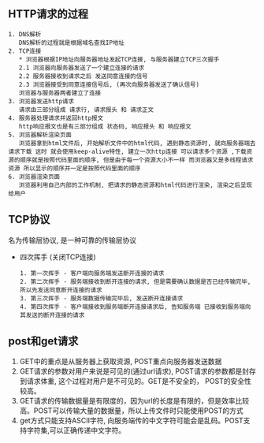 ## HTTP请求的过程

``` 
1. DNS解析
   DNS解析的过程就是根据域名查找IP地址
2. TCP连接
   * 浏览器根据IP地址向服务器地址发起TCP连接, 与服务器建立TCP三次握手
   2.1 浏览器向服务器发送了一个建立连接的请求
   2.2 服务器接收到请求之后 发送同意连接的信号
   2.3 浏览器接受到同意连接信号后, (再次向服务器发送了确认信号)
   浏览器与服务器两者建立了连接
3. 浏览器发送http请求
   请求由三部分组成 请求行, 请求报头 和 请求正文
4. 服务器处理请求并返回http报文
   http响应报文也是有三部分组成 状态码, 响应报头 和 响应报文
5. 浏览器解析渲染页面
   浏览器拿到html文件后, 开始解析文件中的html代码, 遇到静态资源时, 就向服务器端去请求下载 这时 就会使用keep-alive特性, 建立一次http连接 可以请求多个资源 ,下载资源的顺序就是按照代码里面的顺序, 但是由于每一个资源大小不一样 而浏览器又是多线程请求资源 所以显示的顺序并一定是按照代码里面的顺序
6. 浏览器渲染页面
   浏览器利用自己内部的工作机制, 把请求的静态资源和html代码进行渲染, 渲染之后呈现给用户
```

## TCP协议

名为传输层协议, 是一种可靠的传输层协议

* 四次挥手 (关闭TCP连接)
  ```
  1. 第一次挥手 - 客户端向服务端发送断开连接的请求
  2. 第二次挥手 - 服务端接收到断开连接的请求, 但是需要确认数据是否已经传输完毕, 所以先发送同意断开连接的请求
  3. 第三次挥手 - 服务端数据传输完毕后, 发送断开连接请求
  4. 第四次挥手 - 客户端接收到服务端断开连接请求后, 告知服务端 已接收到服务端向其发送的断开连接的请求
  ```

## post和get请求

1. GET中的重点是从服务器上获取资源, POST重点向服务器发送数据
2. GET请求的参数对用户来说是可见的(通过url请求),  POST请求的参数都是封存到请求体重, 这个过程对用户是不可见的。GET是不安全的， POST的安全性较高。
3. GET请求的传输数据量是有限度的，因为url的长度是有限的，但是效率比较高。POST可以传输大量的数据量，所以上传文件时只能使用POST的方式
4. get方式只能支持ASCII字符, 向服务端传的中文字符可能会是乱码。POST支持字符集,可以正确传递中文字符。